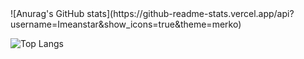 <div>
![Anurag's GitHub stats](https://github-readme-stats.vercel.app/api?username=Imeanstar&show_icons=true&theme=merko)

![Top Langs](https://github-readme-stats.vercel.app/api/top-langs/?username=Imeanstar&layout=compact&theme=merko)
  
</div>


<!--
**Imeanstar/Imeanstar** is a ✨ _special_ ✨ repository because its `README.md` (this file) appears on your GitHub profile.

Here are some ideas to get you started:

- 🔭 I’m currently working on ...
- 🌱 I’m currently learning ...
- 👯 I’m looking to collaborate on ...
- 🤔 I’m looking for help with ...
- 💬 Ask me about ...
- 📫 How to reach me: ...
- 😄 Pronouns: ...
- ⚡ Fun fact: ...
-->
